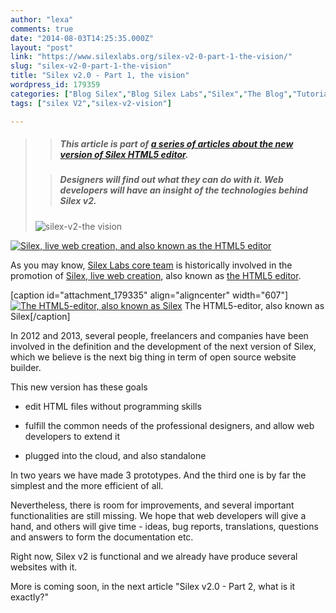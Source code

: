 ```yaml
---
author: "lexa"
comments: true
date: "2014-08-03T14:25:35.000Z"
layout: "post"
link: "https://www.silexlabs.org/silex-v2-0-part-1-the-vision/"
slug: "silex-v2-0-part-1-the-vision"
title: "Silex v2.0 - Part 1, the vision"
wordpress_id: 179359
categories: ["Blog Silex","Blog Silex Labs","Silex","The Blog","Tutorials Silex"]
tags: ["silex V2","silex-v2-vision"]

---
```

<blockquote>

>
> ##### This article is part of [a series of articles about the new version of Silex HTML5 editor](https://www.silexlabs.org/tag/silex-v2-vision/).
>
>

>
> ##### Designers will find out what they can do with it. Web developers will have an insight of the technologies behind Silex v2.
>
>
![silex-v2-the vision](https://www.silexlabs.org/wp-content/uploads/2013/11/silex-v2-article-02.png)</blockquote>






[![Silex, live web creation, and also known as the HTML5 editor](https://www.silexlabs.org/wp-content/uploads/2013/09/silex-header-687x458.png)](http://projects.silexlabs.org/?/silex.v2/)

As you may know, [Silex Labs core team](https://www.silexlabs.org/silexlabs/) is historically involved in the promotion of [Silex, live web creation](http://projects.silexlabs.org/?/silex.v2/), also known as [the HTML5 editor](http://html5-editor.org/).

[caption id="attachment_179335" align="aligncenter" width="607"][![The HTML5-editor, also known as Silex](https://www.silexlabs.org/wp-content/uploads/2013/09/html-editor-header-matte-2-687x386.png)](http://html5-editor.org/) The HTML5-editor, also known as Silex[/caption]

In 2012 and 2013, several people, freelancers and companies have been involved in the definition and the development of the next version of Silex, which we believe is the next big thing in term of open source website builder.

This new version has these goals




  * edit HTML files without programming skills


  * fulfill the common needs of the professional designers, and allow web developers to extend it


  * plugged into the cloud, and also standalone


In two years we have made 3 prototypes. And the third one is by far the simplest and the more efficient of all.

Nevertheless, there is room for improvements, and several important functionalities are still missing. We hope that web developers will give a hand, and others will give time - ideas, bug reports, translations, questions and answers to form the documentation etc.

Right now, Silex v2 is functional and we already have produce several websites with it.

More is coming soon, in the next article "Silex v2.0 - Part 2, what is it exactly?"

